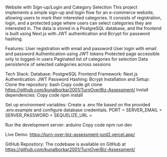 Website with Sign-up/Login and Category Selection
This project implements a simple sign-up and login flow for an e-commerce website, allowing users to mark their interested categories. It consists of registration, login, and a protected page where users can select categories they are interested in. The data is stored in a PostgreSQL database, and the frontend is built using Next.js with JWT authentication and Bcrypt for password hashing.

Features:
User registration with email and password
User login with email and password
Authentication using JWT tokens
Protected page accessible only to logged-in users
Paginated list of categories for selection
Data persistence of selected categories across sessions

Tech Stack:
Database: PostgreSQL
Frontend Framework: Next.js
Authentication: JWT
Password Hashing: Bcrypt
Installation and Setup:
Clone the repository:
bash
Copy code
git clone https://github.com/kunalborkar2001/TurnOverBiz-Assessment/
Install dependencies:
Copy code
npm install

Set up environment variables:
Create a .env file based on the provided .env.example and configure database credentials.
PORT =
SERVER_EMAIL =
SERVER_PASSWORD =
SEQUELIZE_URL =

Run the development server:
arduino
Copy code
npm run dev

Live Demo:
https://turn-over-biz-assessment-pzd2.vercel.app/

GitHub Repository:
The codebase is available on GitHub at https://github.com/kunalborkar2001/TurnOverBiz-Assessment/

